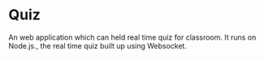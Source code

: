 # Quiz

An web application which can held real time quiz for classroom. It runs on Node.js., the real time quiz built up using Websocket.
